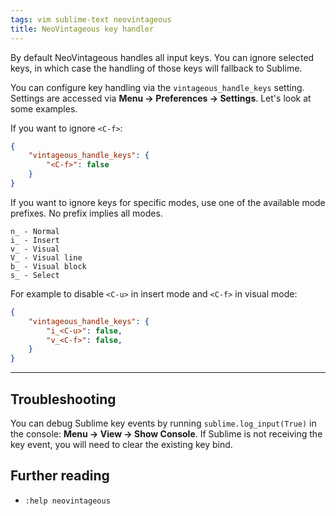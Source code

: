 ```yaml
---
tags: vim sublime-text neovintageous
title: NeoVintageous key handler
---
```


By default NeoVintageous handles all input keys. You can ignore selected keys, in which case the handling of those keys will fallback to Sublime.

You can configure key handling via the `vintageous_handle_keys` setting. Settings are accessed via **Menu → Preferences → Settings**. Let's look at some examples.

If you want to ignore `<C-f>`:

```json
{
    "vintageous_handle_keys": {
        "<C-f>": false
    }
}
```

If you want to ignore keys for specific modes, use one of the available mode prefixes. No prefix implies all modes.

```
n_ - Normal
i_ - Insert
v_ - Visual
V_ - Visual line
b_ - Visual block
s_ - Select
```

For example to disable `<C-u>` in insert mode and `<C-f>` in visual mode:

```json
{
    "vintageous_handle_keys": {
        "i_<C-u>": false,
        "v_<C-f>": false,
    }
}
```

---

## Troubleshooting

You can debug Sublime key events by running `sublime.log_input(True)` in the console: **Menu → View → Show Console**. If Sublime is not receiving the key event, you will need to clear the existing key bind.

## Further reading

* `:help neovintageous`

